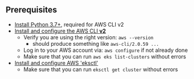 ## Prerequisites ##

- [Install Python 3.7+](https://www.python.org/downloads/), required for AWS CLI v2
- [Install and configure the AWS CLI **v2**](https://docs.aws.amazon.com/cli/latest/userguide/install-cliv2.html)
    - Verify you are using the right version: ```aws --version```
        -   should produce something like ```aws-cli/2.0.59 ...```
    - Log in to your AWS account via: ```aws configure``` if not already done
    - Make sure that you can run ```aws eks list-clusters``` without errors
- [Install and configure AWS 'eksctl'](https://eksctl.io/introduction/#installation)
    - Make sure that you can run ```eksctl get cluster``` without errors
